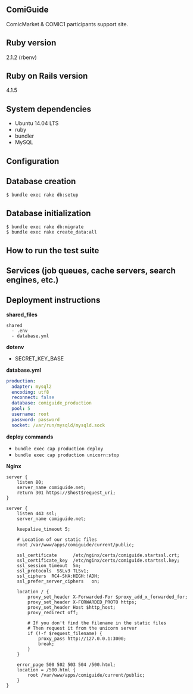 ComiGuide
-----
ComicMarket & COMIC1 participants support site.

Ruby version
-----
2.1.2 (rbenv)

Ruby on Rails version
-----
4.1.5

System dependencies
-----
* Ubuntu 14.04 LTS
* ruby
* bundler
* MySQL

Configuration
-----

Database creation
-----

```
$ bundle exec rake db:setup
```

Database initialization
-----

```
$ bundle exec rake db:migrate
$ bundle exec rake create_data:all
```

How to run the test suite
-----

Services (job queues, cache servers, search engines, etc.)
-----

Deployment instructions
-----
**shared_files**

```
shared
  - .env
  - database.yml
```

**dotenv**

* SECRET_KEY_BASE

**database.yml**

```yml
production:
  adapter: mysql2
  encoding: utf8
  reconnect: false
  database: comiguide_production
  pool: 5
  username: root
  password: password
  socket: /var/run/mysqld/mysqld.sock
```

**deploy commands**

* `bundle exec cap production deploy`
* `bundle exec cap production unicorn:stop`

**Nginx**

```
server {
    listen 80;
    server_name comiguide.net;
    return 301 https://$host$request_uri;
}

server {
    listen 443 ssl;
    server_name comiguide.net;

    keepalive_timeout 5;

    # Location of our static files
    root /var/www/apps/comiguide/current/public;

    ssl_certificate      /etc/nginx/certs/comiguide.startssl.crt;
    ssl_certificate_key  /etc/nginx/certs/comiguide.startssl.key;
    ssl_session_timeout  5m;
    ssl_protocols  SSLv3 TLSv1;
    ssl_ciphers  RC4-SHA:HIGH:!ADH;
    ssl_prefer_server_ciphers   on;

    location / {
        proxy_set_header X-Forwarded-For $proxy_add_x_forwarded_for;
        proxy_set_header X-FORWARDED_PROTO https;
        proxy_set_header Host $http_host;
        proxy_redirect off;

        # If you don't find the filename in the static files
        # Then request it from the unicorn server
        if (!-f $request_filename) {
            proxy_pass http://127.0.0.1:3000;
            break;
        }
    }

    error_page 500 502 503 504 /500.html;
    location = /500.html {
        root /var/www/apps/comiguide/current/public;
    }
}
```

